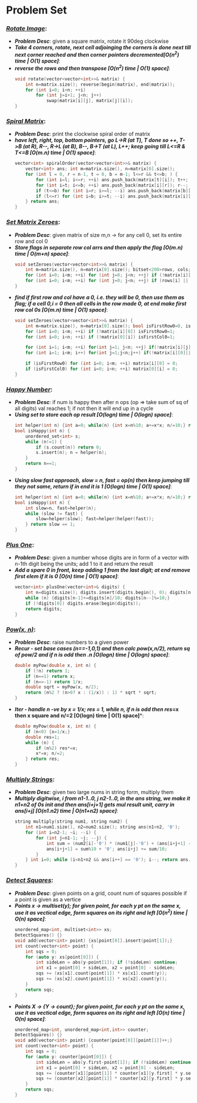 # Problem Set

### ***[Rotate Image](https://leetcode.com/problems/rotate-image/)***:
- ***Problem Desc***: given a square matrix, rotate it 90deg clockwise
- ***Take 4 corners, rotate, next cell adjoinging the corners is done next till next corner reached and then corner pointers decremented[O(n<sup>2</sup>) time | O(1) space]***:
- ***reverse the rows and then transpose [O(n<sup>2</sup>) time | O(1) space]***:
  ```cpp
  void rotate(vector<vector<int>>& matrix) {
      int n=matrix.size(); reverse(begin(matrix), end(matrix));
      for (int i=0; i<n; ++i)
          for (int j=i+1; j<n; j++)
              swap(matrix[i][j], matrix[j][i]);
  }
  ```

### ***[Spiral Matrix](https://leetcode.com/problems/spiral-matrix/)***:
- ***Problem Desc***: print the clockwise spiral order of matrix
- ***have left, right, top, bottom pointers, go L->R (at T), T done so ++, T->B (at R), R--, R->L (at B), B--, B->T (at L), L++; keep going till L<=R & T<=B [O(m.n) time | O(1) space]***:
  ```cpp
  vector<int> spiralOrder(vector<vector<int>>& matrix) {
      vector<int> ans; int m=matrix.size(), n=matrix[0].size();
      for (int l = 0, r = n-1, t = 0, b = m-1; l<=r && t<=b; ) {
          for (int i=l; i<=r; ++i) ans.push_back(matrix[t][i]); t++;
          for (int i=t; i<=b; ++i) ans.push_back(matrix[i][r]); r--;
          if (t<=b) for (int i=r; i>=l; --i) ans.push_back(matrix[b][i]); b--;
          if (l<=r) for (int i=b; i>=t; --i) ans.push_back(matrix[i][l]); l++;
      } return ans;
  }
  ```

### ***[Set Matrix Zeroes](https://leetcode.com/problems/set-matrix-zeroes/)***:
- ***Problem Desc***: given matrix of size m,n -> for any cell 0, set its entire row and col 0
- ***Store flags in separate row col arrs and then apply the flag [O(m.n) time | O(m+n) space]***:
  ```cpp
  void setZeroes(vector<vector<int>>& matrix) {
      int m=matrix.size(), n=matrix[0].size(); bitset<200>rows, cols;
      for (int i=0; i<m; ++i) for (int j=0; j<n; ++j) if (!matrix[i][j]) {rows[i]=1; cols[j]=1;}
      for (int i=0; i<m; ++i) for (int j=0; j<n; ++j) if (rows[i] || cols[j]) matrix[i][j] = 0;
  }
  ```
- ***find if first row and col have a 0, i.e. they will be 0, then use them as flag; if a cell 0,i = 0 then all cells in the row made 0, at end make first row col 0s [O(m.n) time | O(1) space]***:
  ```cpp
  void setZeroes(vector<vector<int>>& matrix) {
      int m=matrix.size(), n=matrix[0].size(); bool isFirstRow0=0, isFirstCol0=0;
      for (int i=0; i<m; ++i) if (!matrix[i][0]) isFirstRow0=1;
      for (int i=0; i<n; ++i) if (!matrix[0][i]) isFirstCol0=1;

      for (int i=1; i<m; ++i) for(int j=1; j<n; ++j) if(!matrix[i][j]) matrix[0][j]=matrix[i][0]=0;
      for (int i=1; i<m; i++) for(int j=1;j<n;j++) if(!matrix[i][0]||!matrix[0][j]) matrix[i][j]=0;

      if (isFirstRow0) for (int i=0; i<m; ++i) matrix[i][0] = 0;
      if (isFirstCol0) for (int i=0; i<n; ++i) matrix[0][i] = 0;
  }
  ```

### ***[Happy Number](https://leetcode.com/problems/happy-number/)***:
- ***Problem Desc***: if num is happy then after n ops (op => take sum of sq of all digits) val reaches 1; if not then it will end up in a cycle
- ***Using set to store each op result [O(logn) time | O(logn) space]***:
  ```cpp
  int helper(int n) {int a=0; while(n) {int x=n%10; a+=x*x; n/=10;} return a;}
  bool isHappy(int n) {
      unordered_set<int> s;
      while (n!=1) {
          if (s.count(n)) return 0;
          s.insert(n); n = helper(n);
      }
      return n==1;
  }
  ```
- ***Using slow fast approach, slow = n, fast = op(n) then keep jumping till they not same, return if in end it is 1 [O(logn) time | O(1) space]***:
  ```cpp
  int helper(int n) {int a=0; while(n) {int x=n%10; a+=x*x; n/=10;} return a;}
  bool isHappy(int n) {
      int slow=n, fast=helper(n);
      while (slow != fast) {
          slow=helper(slow); fast=helper(helper(fast));
      } return slow == 1;
  }
  ```

### ***[Plus One](https://leetcode.com/problems/plus-one/)***:
- ***Problem Desc***: given a number whose digits are in form of a vector with n-1th digit being the units; add 1 to it and return the result 
- ***Add a spare 0 in front, keep adding 1 from the last digit; at end remove first elem if it is 0 [O(n) time | O(1) space]***:
  ```cpp
  vector<int> plusOne(vector<int>& digits) {
      int n=digits.size(); digits.insert(digits.begin(), 0); digits[n]+=1;
      while (n) {digits[n-1]+=digits[n]/10; digits[n--]%=10;}
      if (!digits[0]) digits.erase(begin(digits));
      return digits;
  }
  ```

### ***[Pow(x, n)](https://leetcode.com/problems/powx-n/)***:
- ***Problem Desc***: raise numbers to a given power 
- ***Recur - set base cases (n==-1,0,1) and then calc pow(x,n/2), return sq of pow/2 and if n is odd then .n [O(logn) time | O(logn) space]***:
  ```cpp
  double myPow(double x, int n) {
      if (!n) return 1;
      if (n==1) return x;
      if (n==-1) return 1/x;
      double sqrt = myPow(x, n/2);
      return (n%2 ? (n>0? x : (1/x)) : 1) * sqrt * sqrt;
  }
  ```
- ***Iter - handle n -ve by x = 1/x; res = 1, while n, if n is odd then res*=x then x square and n/=2 [O(logn) time | O(1) space]***:
  ```cpp
  double myPow(double x, int n) {
      if (n<0) {x=1/x;}
      double res=1;
      while (n) {
          if (n%2) res*=x;
          x*=x; n/=2;
      } return res;
  }
  ```

### ***[Multiply Strings](https://leetcode.com/problems/multiply-strings/)***:
- ***Problem Desc***: given two large nums in string form, multiply them
- ***Multiply digitwise, i from n1-1..0, j n2-1..0, in the ans string, we make it n1+n2 of 0s init and then ans[i+j+1] gets mul result unit, carry in ans[i+j] [O(n1.n2) time | O(n1+n2) space]***:
  ```cpp
  string multiply(string num1, string num2) {
      int n1=num1.size(), n2=num2.size(); string ans(n1+n2, '0'); 
      for (int i=n2-1; ~i; --i) {
          for (int j=n1-1; ~j; --j) {
              int sum = (num2[i]-'0') * (num1[j]-'0') + (ans[i+j+1] - '0');
              ans[i+j+1] = sum%10 + '0'; ans[i+j] += sum/10;
          }
      } int i=0; while (i<n1+n2 && ans[i++] == '0'); i--; return ans.substr(i);
  }
  ```

### ***[Detect Squares](https://leetcode.com/problems/detect-squares/)***:
- ***Problem Desc***: given points on a grid, count num of squares possible if a point is given as a vertice
- ***Points x -> multiset(y); for given point, for each y pt on the same x, use it as vectical edge, form squares on its right and left [O(n<sup>2</sup>) time | O(n) space]***:
  ```cpp
  unordered_map<int, multiset<int>> xs; 
  DetectSquares() {}
  void add(vector<int> point) {xs[point[0]].insert(point[1]);}
  int count(vector<int> point) {
      int sqs = 0;
      for (auto y: xs[point[0]]) {
          int sideLen = abs(y-point[1]); if (!sideLen) continue;
          int x1 = point[0] + sideLen, x2 = point[0] - sideLen;
          sqs += (xs[x1].count(point[1]) * xs[x1].count(y));
          sqs += (xs[x2].count(point[1]) * xs[x2].count(y));
      }
      return sqs;
  }
  ```
- ***Points X -> {Y -> count}; for given point, for each y pt on the same x, use it as vectical edge, form squares on its right and left [O(n) time | O(n) space]***:
  ```cpp
  unordered_map<int, unordered_map<int,int>> counter; 
  DetectSquares() {}
  void add(vector<int> point) {counter[point[0]][point[1]]++;}
  int count(vector<int> point) {
      int sqs = 0;
      for (auto y: counter[point[0]]) {
          int sideLen = abs(y.first-point[1]); if (!sideLen) continue;
          int x1 = point[0] + sideLen, x2 = point[0] - sideLen;
          sqs += (counter[x1][point[1]] * counter[x1][y.first] * y.second);
          sqs += (counter[x2][point[1]] * counter[x2][y.first] * y.second);
      }
      return sqs;
  }
  ```

